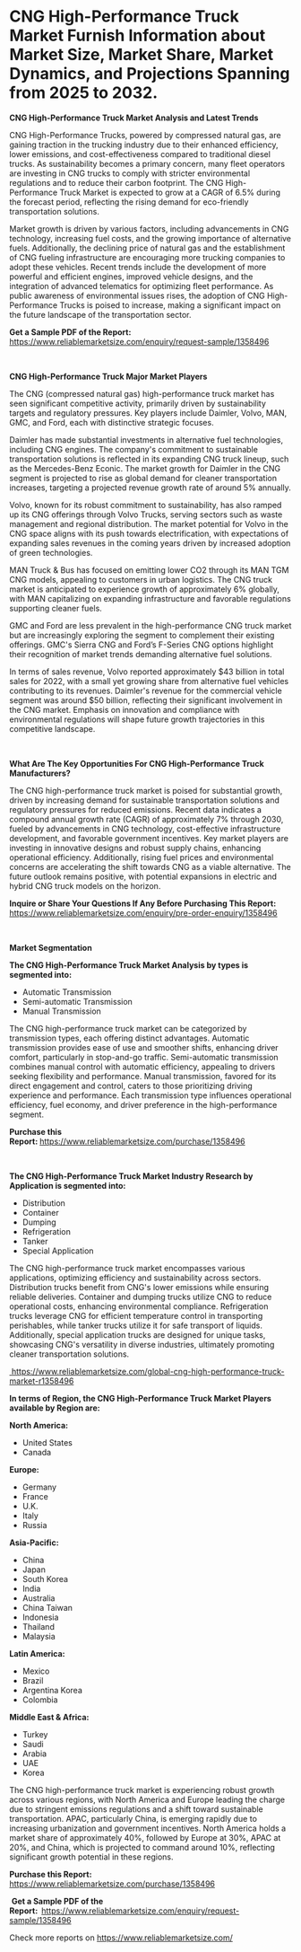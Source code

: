 <p><h1>CNG High-Performance Truck Market Furnish Information about Market Size, Market Share, Market Dynamics, and Projections Spanning from 2025 to 2032.</h1></p><p><strong>CNG High-Performance Truck Market Analysis and Latest Trends</strong></p>
<p><p>CNG High-Performance Trucks, powered by compressed natural gas, are gaining traction in the trucking industry due to their enhanced efficiency, lower emissions, and cost-effectiveness compared to traditional diesel trucks. As sustainability becomes a primary concern, many fleet operators are investing in CNG trucks to comply with stricter environmental regulations and to reduce their carbon footprint. The CNG High-Performance Truck Market is expected to grow at a CAGR of 6.5% during the forecast period, reflecting the rising demand for eco-friendly transportation solutions.</p><p>Market growth is driven by various factors, including advancements in CNG technology, increasing fuel costs, and the growing importance of alternative fuels. Additionally, the declining price of natural gas and the establishment of CNG fueling infrastructure are encouraging more trucking companies to adopt these vehicles. Recent trends include the development of more powerful and efficient engines, improved vehicle designs, and the integration of advanced telematics for optimizing fleet performance. As public awareness of environmental issues rises, the adoption of CNG High-Performance Trucks is poised to increase, making a significant impact on the future landscape of the transportation sector.</p></p>
<p><strong>Get a Sample PDF of the Report:&nbsp;</strong> <a href="https://www.reliablemarketsize.com/enquiry/request-sample/1358496?utm_campaign=3178&utm_medium=2&utm_source=Github&utm_content=ia&utm_term=22032025&utm_id=cng-high-performance-truck">https://www.reliablemarketsize.com/enquiry/request-sample/1358496</a></p>
<p>&nbsp;</p>
<p><strong>CNG High-Performance Truck Major Market Players</strong></p>
<p><p>The CNG (compressed natural gas) high-performance truck market has seen significant competitive activity, primarily driven by sustainability targets and regulatory pressures. Key players include Daimler, Volvo, MAN, GMC, and Ford, each with distinctive strategic focuses.</p><p>Daimler has made substantial investments in alternative fuel technologies, including CNG engines. The company's commitment to sustainable transportation solutions is reflected in its expanding CNG truck lineup, such as the Mercedes-Benz Econic. The market growth for Daimler in the CNG segment is projected to rise as global demand for cleaner transportation increases, targeting a projected revenue growth rate of around 5% annually.</p><p>Volvo, known for its robust commitment to sustainability, has also ramped up its CNG offerings through Volvo Trucks, serving sectors such as waste management and regional distribution. The market potential for Volvo in the CNG space aligns with its push towards electrification, with expectations of expanding sales revenues in the coming years driven by increased adoption of green technologies.</p><p>MAN Truck & Bus has focused on emitting lower CO2 through its MAN TGM CNG models, appealing to customers in urban logistics. The CNG truck market is anticipated to experience growth of approximately 6% globally, with MAN capitalizing on expanding infrastructure and favorable regulations supporting cleaner fuels.</p><p>GMC and Ford are less prevalent in the high-performance CNG truck market but are increasingly exploring the segment to complement their existing offerings. GMC's Sierra CNG and Ford’s F-Series CNG options highlight their recognition of market trends demanding alternative fuel solutions.</p><p>In terms of sales revenue, Volvo reported approximately $43 billion in total sales for 2022, with a small yet growing share from alternative fuel vehicles contributing to its revenues. Daimler's revenue for the commercial vehicle segment was around $50 billion, reflecting their significant involvement in the CNG market. Emphasis on innovation and compliance with environmental regulations will shape future growth trajectories in this competitive landscape.</p></p>
<p>&nbsp;</p>
<p><strong>What Are The Key Opportunities For CNG High-Performance Truck Manufacturers?</strong></p>
<p><p>The CNG high-performance truck market is poised for substantial growth, driven by increasing demand for sustainable transportation solutions and regulatory pressures for reduced emissions. Recent data indicates a compound annual growth rate (CAGR) of approximately 7% through 2030, fueled by advancements in CNG technology, cost-effective infrastructure development, and favorable government incentives. Key market players are investing in innovative designs and robust supply chains, enhancing operational efficiency. Additionally, rising fuel prices and environmental concerns are accelerating the shift towards CNG as a viable alternative. The future outlook remains positive, with potential expansions in electric and hybrid CNG truck models on the horizon.</p></p>
<p><strong>Inquire or Share Your Questions If Any Before Purchasing This Report:</strong> <a href="https://www.reliablemarketsize.com/enquiry/pre-order-enquiry/1358496?utm_campaign=3178&utm_medium=2&utm_source=Github&utm_content=ia&utm_term=22032025&utm_id=cng-high-performance-truck">https://www.reliablemarketsize.com/enquiry/pre-order-enquiry/1358496</a></p>
<p>&nbsp;</p>
<p><strong>Market Segmentation</strong></p>
<p><strong>The CNG High-Performance Truck Market Analysis by types is segmented into:</strong></p>
<p><ul><li>Automatic Transmission</li><li>Semi-automatic Transmission</li><li>Manual Transmission</li></ul></p>
<p><p>The CNG high-performance truck market can be categorized by transmission types, each offering distinct advantages. Automatic transmission provides ease of use and smoother shifts, enhancing driver comfort, particularly in stop-and-go traffic. Semi-automatic transmission combines manual control with automatic efficiency, appealing to drivers seeking flexibility and performance. Manual transmission, favored for its direct engagement and control, caters to those prioritizing driving experience and performance. Each transmission type influences operational efficiency, fuel economy, and driver preference in the high-performance segment.</p></p>
<p><strong>Purchase this Report:&nbsp;</strong><a href="https://www.reliablemarketsize.com/purchase/1358496?utm_campaign=3178&utm_medium=2&utm_source=Github&utm_content=ia&utm_term=22032025&utm_id=cng-high-performance-truck">https://www.reliablemarketsize.com/purchase/1358496</a></p>
<p>&nbsp;</p>
<p><strong>The CNG High-Performance Truck Market Industry Research by Application is segmented into:</strong></p>
<p><ul><li>Distribution</li><li>Container</li><li>Dumping</li><li>Refrigeration</li><li>Tanker</li><li>Special Application</li></ul></p>
<p><p>The CNG high-performance truck market encompasses various applications, optimizing efficiency and sustainability across sectors. Distribution trucks benefit from CNG's lower emissions while ensuring reliable deliveries. Container and dumping trucks utilize CNG to reduce operational costs, enhancing environmental compliance. Refrigeration trucks leverage CNG for efficient temperature control in transporting perishables, while tanker trucks utilize it for safe transport of liquids. Additionally, special application trucks are designed for unique tasks, showcasing CNG's versatility in diverse industries, ultimately promoting cleaner transportation solutions.</p></p>
<p><a href="https://www.reliablemarketsize.com/global-cng-high-performance-truck-market-r1358496?utm_campaign=3178&utm_medium=2&utm_source=Github&utm_content=ia&utm_term=22032025&utm_id=cng-high-performance-truck">&nbsp;https://www.reliablemarketsize.com/global-cng-high-performance-truck-market-r1358496</a></p>
<p><strong>In terms of Region, the CNG High-Performance Truck Market Players available by Region are:</strong></p>
<p>
    <p> <strong> North America: </strong>
        <ul>
            <li>United States</li>
            <li>Canada</li>
        </ul>
        </p> 
    <p> <strong> Europe: </strong>
        <ul>
            <li>Germany</li>
            <li>France</li>
            <li>U.K.</li>
            <li>Italy</li>
            <li>Russia</li>
        </ul>
        </p> 
    <p> <strong> Asia-Pacific: </strong>
        <ul>
            <li>China</li>
            <li>Japan</li>
            <li>South Korea</li>
            <li>India</li>
            <li>Australia</li>
            <li>China Taiwan</li>
            <li>Indonesia</li>
            <li>Thailand</li>
            <li>Malaysia</li>
        </ul>
        </p> 
    <p> <strong> Latin America: </strong>
        <ul>
            <li>Mexico</li>
            <li>Brazil</li>
            <li>Argentina Korea</li>
            <li>Colombia</li>
        </ul>
        </p> 
    <p> <strong> Middle East & Africa: </strong>
        <ul>
            <li>Turkey</li>
            <li>Saudi</li>
            <li>Arabia</li>
            <li>UAE</li>
            <li>Korea</li>
        </ul>
    </p>
    </p>
<p><p>The CNG high-performance truck market is experiencing robust growth across various regions, with North America and Europe leading the charge due to stringent emissions regulations and a shift toward sustainable transportation. APAC, particularly China, is emerging rapidly due to increasing urbanization and government incentives. North America holds a market share of approximately 40%, followed by Europe at 30%, APAC at 20%, and China, which is projected to command around 10%, reflecting significant growth potential in these regions.</p></p>
<p><strong>Purchase this Report: </strong><a href="https://www.reliablemarketsize.com/purchase/1358496?utm_campaign=3178&utm_medium=2&utm_source=Github&utm_content=ia&utm_term=22032025&utm_id=cng-high-performance-truck">https://www.reliablemarketsize.com/purchase/1358496</a></p>
<p>&nbsp;<strong>Get a Sample PDF of the Report:&nbsp;&nbsp;</strong><a href="https://www.reliablemarketsize.com/enquiry/request-sample/1358496?utm_campaign=3178&utm_medium=2&utm_source=Github&utm_content=ia&utm_term=22032025&utm_id=cng-high-performance-truck">https://www.reliablemarketsize.com/enquiry/request-sample/1358496</a></p>
<p><strong></strong></p>
<p>Check more reports on <a href="https://www.reliablemarketsize.com/?utm_campaign=3178&utm_medium=2&utm_source=Github&utm_content=ia&utm_term=22032025&utm_id=cng-high-performance-truck">https://www.reliablemarketsize.com/</a></p>